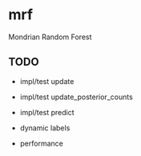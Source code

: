 # mrf
Mondrian Random Forest

## TODO

* impl/test update

* impl/test update\_posterior\_counts

* impl/test predict

* dynamic labels

* performance
